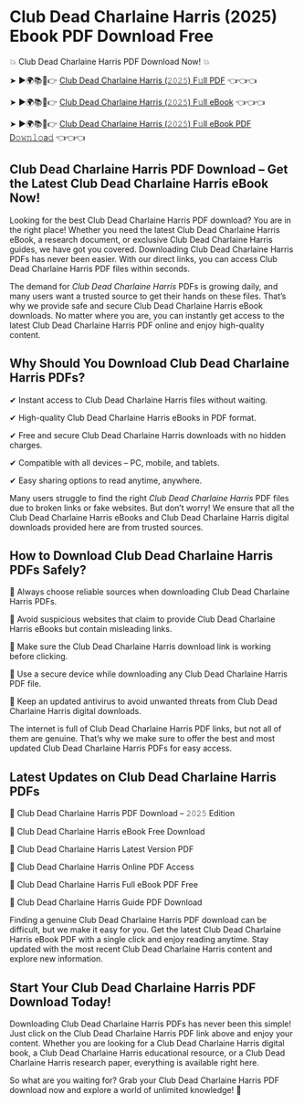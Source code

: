 # Club Dead Charlaine Harris (2025) Ebook PDF Download Free

💥 Club Dead Charlaine Harris PDF Download Now! 💥

➤ ►🌍📚📱👉 [Club Dead Charlaine Harris (𝟸𝟶𝟸𝟻) F𝚞ll PDF](https://getpdf.xyz/club-dead-charlaine-harris) 👈👈👈


➤ ►🌍📚📱👉 [Club Dead Charlaine Harris (𝟸𝟶𝟸𝟻) F𝚞ll eBook](https://getpdf.xyz/club-dead-charlaine-harris) 👈👈👈


➤ ►🌍📚📱👉 [Club Dead Charlaine Harris (𝟸𝟶𝟸𝟻) F𝚞ll eBook PDF D𝚘𝚠𝚗𝚕𝚘a𝚍](https://getpdf.xyz/club-dead-charlaine-harris) 👈👈👈


## Club Dead Charlaine Harris PDF Download – Get the Latest Club Dead Charlaine Harris eBook Now!

Looking for the best Club Dead Charlaine Harris PDF download? You are in the right place! Whether you need the latest Club Dead Charlaine Harris eBook, a research document, or exclusive Club Dead Charlaine Harris guides, we have got you covered. Downloading Club Dead Charlaine Harris PDFs has never been easier. With our direct links, you can access Club Dead Charlaine Harris PDF files within seconds.

The demand for *Club Dead Charlaine Harris* PDFs is growing daily, and many users want a trusted source to get their hands on these files. That’s why we provide safe and secure Club Dead Charlaine Harris eBook downloads. No matter where you are, you can instantly get access to the latest Club Dead Charlaine Harris PDF online and enjoy high-quality content.

## Why Should You Download Club Dead Charlaine Harris PDFs?

✔ Instant access to Club Dead Charlaine Harris files without waiting.

✔ High-quality Club Dead Charlaine Harris eBooks in PDF format.

✔ Free and secure Club Dead Charlaine Harris downloads with no hidden charges.

✔ Compatible with all devices – PC, mobile, and tablets.

✔ Easy sharing options to read anytime, anywhere.

Many users struggle to find the right *Club Dead Charlaine Harris* PDF files due to broken links or fake websites. But don’t worry! We ensure that all the Club Dead Charlaine Harris eBooks and Club Dead Charlaine Harris digital downloads provided here are from trusted sources.

## How to Download Club Dead Charlaine Harris PDFs Safely?

📌 Always choose reliable sources when downloading Club Dead Charlaine Harris PDFs.

📌 Avoid suspicious websites that claim to provide Club Dead Charlaine Harris eBooks but contain misleading links.

📌 Make sure the Club Dead Charlaine Harris download link is working before clicking.

📌 Use a secure device while downloading any Club Dead Charlaine Harris PDF file.

📌 Keep an updated antivirus to avoid unwanted threats from Club Dead Charlaine Harris digital downloads.

The internet is full of Club Dead Charlaine Harris PDF links, but not all of them are genuine. That’s why we make sure to offer the best and most updated Club Dead Charlaine Harris PDFs for easy access.

## Latest Updates on Club Dead Charlaine Harris PDFs

🔹 Club Dead Charlaine Harris PDF Download – 𝟸𝟶𝟸𝟻 Edition

🔹 Club Dead Charlaine Harris eBook Free Download

🔹 Club Dead Charlaine Harris Latest Version PDF

🔹 Club Dead Charlaine Harris Online PDF Access

🔹 Club Dead Charlaine Harris Full eBook PDF Free

🔹 Club Dead Charlaine Harris Guide PDF Download

Finding a genuine Club Dead Charlaine Harris PDF download can be difficult, but we make it easy for you. Get the latest Club Dead Charlaine Harris eBook PDF with a single click and enjoy reading anytime. Stay updated with the most recent Club Dead Charlaine Harris content and explore new information.

## Start Your Club Dead Charlaine Harris PDF Download Today!

Downloading Club Dead Charlaine Harris PDFs has never been this simple! Just click on the Club Dead Charlaine Harris PDF link above and enjoy your content. Whether you are looking for a Club Dead Charlaine Harris digital book, a Club Dead Charlaine Harris educational resource, or a Club Dead Charlaine Harris research paper, everything is available right here.

So what are you waiting for? Grab your Club Dead Charlaine Harris PDF download now and explore a world of unlimited knowledge! 🚀